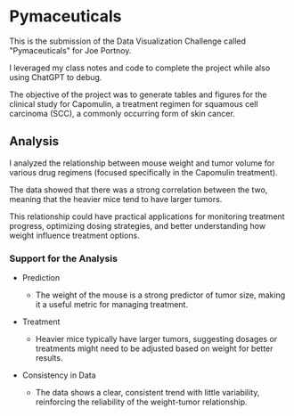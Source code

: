 # Pymaceuticals

This is the submission of the Data Visualization Challenge called "Pymaceuticals" for Joe Portnoy.

I leveraged my class notes and code to complete the project while also using ChatGPT to debug.

The objective of the project was to generate tables and figures for the clinical study for Capomulin, a treatment regimen for squamous cell carcinoma (SCC), a commonly occurring form of skin cancer.

## Analysis

I analyzed the relationship between mouse weight and tumor volume for various drug regimens (focused specifically in the Capomulin treatment).

The data showed that there was a strong correlation between the two, meaning that the heavier mice tend to have larger tumors.

This relationship could have practical applications for monitoring treatment progress, optimizing dosing strategies, and better understanding how weight influence treatment options.



### Support for the Analysis

- Prediction
    - The weight of the mouse is a strong predictor of tumor size, making it a useful metric for managing treatment.

- Treatment
    - Heavier mice typically have larger tumors, suggesting dosages or treatments might need to be adjusted based on weight for better results.

- Consistency in Data
    - The data shows a clear, consistent trend with little variability, reinforcing the reliability of the weight-tumor relationship.
 